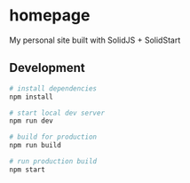 # homepage

My personal site built with SolidJS + SolidStart

## Development

```sh
# install dependencies
npm install

# start local dev server
npm run dev

# build for production
npm run build

# run production build
npm start
```
